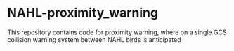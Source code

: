# NAHL-proximity_warning

This repository contains code for proximity warning, where on a single GCS collision warning system between NAHL birds is anticipated
